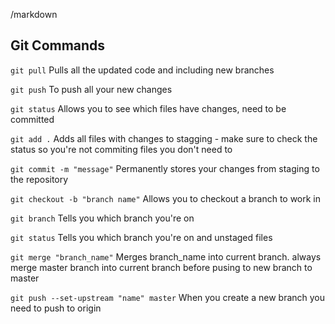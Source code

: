 /markdown

## Git Commands

`git pull`
Pulls all the updated code and including new branches 

`git push`
To push all your new changes

`git status`
Allows you to see which files have changes, need to be committed

`git add .`
Adds all files with changes to stagging - make sure to check the status so you're not commiting files you don't need to

`git commit -m "message"`
Permanently stores your changes from staging to the repository

`git checkout -b "branch name"`
Allows you to checkout a branch to work in

`git branch`
Tells you which branch you're on

`git status`
Tells you which branch you're on and unstaged files

`git merge "branch_name"`
Merges branch_name into current branch. always merge master branch into current branch before pusing to new branch to master

`git push --set-upstream "name" master`
When you create a new branch you need to push to origin
